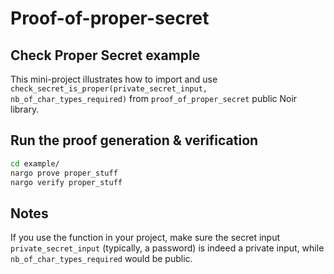 # Proof-of-proper-secret

## Check Proper Secret example

This mini-project illustrates how to import and use `check_secret_is_proper(private_secret_input, nb_of_char_types_required)` from `proof_of_proper_secret` public Noir library.

## Run the proof generation & verification

```bash
cd example/
nargo prove proper_stuff
nargo verify proper_stuff
```

## Notes

If you use the function in your project, make sure the secret input `private_secret_input` (typically, a password) is indeed a private input, while `nb_of_char_types_required` would be public.